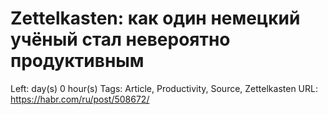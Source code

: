 # Zettelkasten: как один немецкий учёный стал невероятно продуктивным

Left:  day(s) 0 hour(s) 
Tags: Article, Productivity, Source, Zettelkasten
URL: https://habr.com/ru/post/508672/
